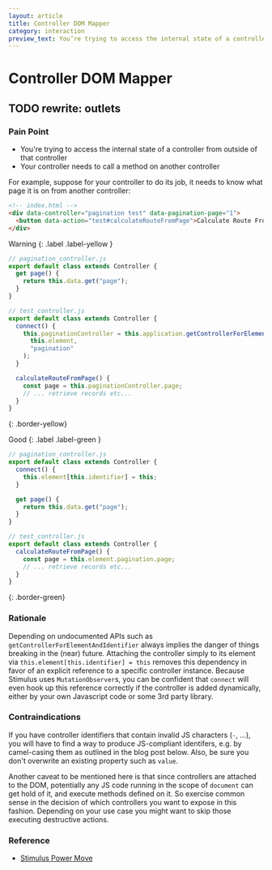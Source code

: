 ```yaml
---
layout: article
title: Controller DOM Mapper
category: interaction
preview_text: You’re trying to access the internal state of a controller from outside of that controller
---
```


# Controller DOM Mapper

## TODO rewrite: outlets

<!-- #### by @julianrubisch {% avatar julianrubisch size=24 %} -->
<!-- {: .fs-3 } -->


### Pain Point
- You're trying to access the internal state of a controller from outside of that controller
- Your controller needs to call a method on another controller

For example, suppose for your controller to do its job, it needs to know what page it is on from another controller:

```html
<!-- index.html -->
<div data-controller="pagination test" data-pagination-page="1">
  <button data-action="test#calculateRouteFromPage">Calculate Route From Page</button>
</div>
```

Warning
{: .label .label-yellow }

```js
// pagination_controller.js
export default class extends Controller {
  get page() {
    return this.data.get("page");
  }
}

// test_controller.js
export default class extends Controller {
  connect() {
    this.paginationController = this.application.getControllerForElementAndIdentifier(
      this.element,
      "pagination"
    );
  }

  calculateRouteFromPage() {
    const page = this.paginationController.page;
    // ... retrieve records etc...
  }
}
```
{: .border-yellow}

Good
{: .label .label-green }

```js
// pagination_controller.js
export default class extends Controller {
  connect() {
    this.element[this.identifier] = this;
  } 

  get page() {
    return this.data.get("page");
  }
}

// test_controller.js
export default class extends Controller {
  calculateRouteFromPage() {
    const page = this.element.pagination.page;
    // ... retrieve records etc...
  }
}
```
{: .border-green}

### Rationale
Depending on undocumented APIs such as `getControllerForElementAndIdentifier` always implies the danger of things breaking in the (near) future. Attaching the controller simply to its element via `this.element[this.identifier] = this` removes this dependency in favor of an explicit reference to a specific controller instance. Because Stimulus uses `MutationObserver`s, you can be confident that `connect` will even hook up this reference correctly if the controller is added dynamically, either by your own Javascript code or some 3rd party library.

### Contraindications
If you have controller identifiers that contain invalid JS characters (`-`, ...), you will have to find a way to produce JS-compliant identifers, e.g. by camel-casing them as outlined in the blog post below. Also, be sure you don't overwrite an existing property such as `value`.

Another caveat to be mentioned here is that since controllers are attached to the DOM, potentially any JS code running in the scope of `document` can get hold of it, and execute methods defined on it. So exercise common sense in the decision of which controllers you want to expose in this fashion. Depending on your use case you might want to skip those executing destructive actions.

### Reference
- [Stimulus Power Move](https://leastbad.com/stimulus-power-move)
